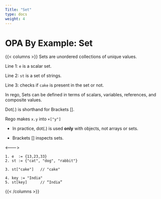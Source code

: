 ```yaml
---
Title: "Set"
type: docs
weight: 4
---
```


# OPA By Example: Set

{{< columns >}}
Sets are unordered collections of unique values. 


Line 1: `e` is a scalar set.

Line 2: `st` is a set of strings.

Line 3: checks if `cake` is present in the set or not.

In rego, Sets can be defined in terms of scalars, variables, references, and composite values.

Dot(.) is shorthand for Brackets []. 

Rego makes ```x.y``` into ```×["y"]```

- In practice, dot(.) is used <strong>only</strong> with objects, not arrays or sets.

- Brackets [] inspects sets.


<--->

```
1. e  := {13,23,33} 
2. st := {"cat", "dog", "rabbit"}

```

```
3. st["cake"] 	// "cake"

```

```
4. key := "India"
5. st[key] 		// “India”

```


{{< /columns >}}